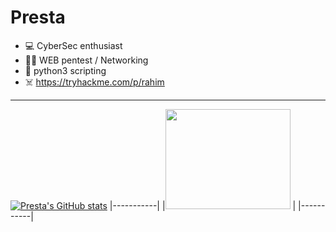 # Presta
 
- 💻 CyberSec enthusiast
- 🏴‍☠️ WEB pentest / Networking
- 🐍 python3 scripting
- ☠️ https://tryhackme.com/p/rahim

***


[![Presta's GitHub stats](https://github-readme-stats.vercel.app/api?username=prestaa&show_icons=true&theme=dark&hide=prs,contribs)](https://github.com/anuraghazra/github-readme-stats) 
|-----------|
|<a href="https://google.com" ><img src="https://www.root-me.org/IMG/logo/siteon0.svg" width="200" height="160" ></a> |
|-----------|
